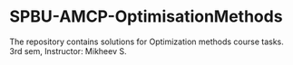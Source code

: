 # SPBU-AMCP-OptimisationMethods
The repository contains solutions for Optimization methods course tasks. 
3rd sem, Instructor: Mikheev S.
